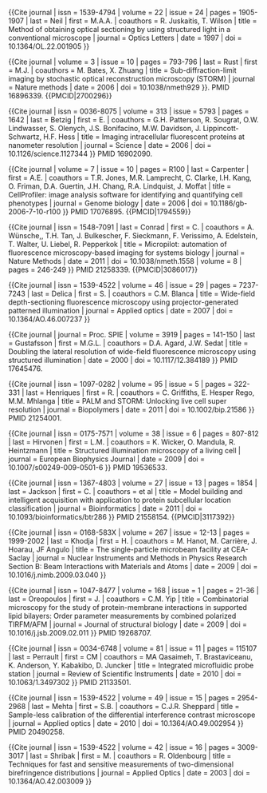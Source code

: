 {{Cite journal
| issn = 1539-4794
| volume = 22
| issue = 24
| pages = 1905-1907
| last = Neil
| first = M.A.A.
| coauthors = R. Juskaitis, T. Wilson
| title = Method of obtaining optical sectioning by using structured light in a conventional microscope
| journal = Optics Letters
| date = 1997
| doi = 10.1364/OL.22.001905
}}

{{Cite journal
| volume = 3
| issue = 10
| pages = 793-796
| last = Rust
| first = M.J.
| coauthors = M. Bates, X. Zhuang
| title = Sub-diffraction-limit imaging by stochastic optical reconstruction microscopy (STORM)
| journal = Nature methods
| date = 2006
| doi = 10.1038/nmeth929
}}. PMID 16896339. {{PMCID|2700296}}

{{Cite journal
| issn = 0036-8075
| volume = 313
| issue = 5793
| pages = 1642
| last = Betzig
| first = E.
| coauthors = G.H. Patterson, R. Sougrat, O.W. Lindwasser, S. Olenych, J.S. Bonifacino, M.W. Davidson, J. Lippincott-Schwartz, H.F. Hess
| title = Imaging intracellular fluorescent proteins at nanometer resolution
| journal = Science
| date = 2006
| doi = 10.1126/science.1127344
}} PMID 16902090.

{{Cite journal
| volume = 7
| issue = 10
| pages = R100
| last = Carpenter
| first = A.E.
| coauthors = T.R. Jones, M.R. Lamprecht, C. Clarke, I.H. Kang, O. Friman, D.A. Guertin, J.H. Chang, R.A. Lindquist, J. Moffat
| title = CellProfiler: image analysis software for identifying and quantifying cell phenotypes
| journal = Genome biology
| date = 2006
| doi = 10.1186/gb-2006-7-10-r100
}} PMID 17076895. {{PMCID|1794559}}

{{Cite journal
| issn = 1548-7091
| last = Conrad
| first = C.
| coauthors = A. Wünsche,, T.H. Tan, J. Bulkescher, F. Sieckmann, F. Verissimo, A. Edelstein, T. Walter, U. Liebel, R. Pepperkok
| title = Micropilot: automation of fluorescence microscopy-based imaging for systems biology
| journal = Nature Methods
| date = 2011
| doi = 10.1038/nmeth.1558
| volume = 8
| pages = 246-249
}} PMID 21258339. {{PMCID|3086017}}

{{Cite journal
| issn = 1539-4522
| volume = 46
| issue = 29
| pages = 7237-7243
| last = Delica
| first = S.
| coauthors = C.M. Blanca
| title = Wide-field depth-sectioning fluorescence microscopy using projector-generated patterned illumination
| journal = Applied optics
| date = 2007
| doi = 10.1364/AO.46.007237
}}

{{Cite journal
| journal = Proc. SPIE
| volume = 3919
| pages = 141-150
| last = Gustafsson
| first = M.G.L.
| coauthors = D.A. Agard, J.W. Sedat
| title = Doubling the lateral resolution of wide-field fluorescence microscopy using structured illumination
| date = 2000
| doi = 10.1117/12.384189
}} PMID 17645476.

{{Cite journal
| issn = 1097-0282
| volume = 95
| issue = 5
| pages = 322-331
| last = Henriques
| first = R.
| coauthors = C. Griffiths, E. Hesper Rego, M.M. Mhlanga
| title = PALM and STORM: Unlocking live cell super resolution
| journal = Biopolymers
| date = 2011
| doi = 10.1002/bip.21586
}} PMID 21254001.

{{Cite journal
| issn = 0175-7571
| volume = 38
| issue = 6
| pages = 807-812
| last = Hirvonen
| first = L.M.
| coauthors = K. Wicker, O. Mandula, R. Heintzmann
| title = Structured illumination microscopy of a living cell
| journal = European Biophysics Journal
| date = 2009
| doi = 10.1007/s00249-009-0501-6
}} PMID 19536533.

{{Cite journal
| issn = 1367-4803
| volume = 27
| issue = 13
| pages = 1854
| last = Jackson
| first = C.
| coauthors = et al
| title = Model building and intelligent acquisition with application to protein subcellular location classification
| journal = Bioinformatics
| date = 2011
| doi = 10.1093/bioinformatics/btr286
}} PMID 21558154. {{PMCID|3117392}}

{{Cite journal
| issn = 0168-583X
| volume = 267
| issue = 12-13
| pages = 1999-2002
| last = Khodja
| first = H.
| coauthors = M. Hanot, M. Carrière, J. Hoarau, JF Angulo
| title = The single-particle microbeam facility at CEA-Saclay
| journal = Nuclear Instruments and Methods in Physics Research Section B: Beam Interactions with Materials and Atoms
| date = 2009
| doi = 10.1016/j.nimb.2009.03.040
}}

{{Cite journal
| issn = 1047-8477
| volume = 168
| issue = 1
| pages = 21-36
| last = Oreopoulos
| first = J.
| coauthors = C.M. Yip
| title = Combinatorial microscopy for the study of protein-membrane interactions in supported lipid bilayers: Order parameter measurements by combined polarized TIRFM/AFM
| journal = Journal of structural biology
| date = 2009
| doi = 10.1016/j.jsb.2009.02.011
}} PMID 19268707.

{{Cite journal
| issn = 0034-6748
| volume = 81
| issue = 11
| pages = 115107
| last = Perrault
| first = CM
| coauthors = MA Qasaimeh, T. Brastaviceanu, K. Anderson, Y. Kabakibo, D. Juncker
| title = Integrated microfluidic probe station
| journal = Review of Scientific Instruments
| date = 2010
| doi = 10.1063/1.3497302
}} PMID 21133501.

{{Cite journal
| issn = 1539-4522
| volume = 49
| issue = 15
| pages = 2954-2968
| last = Mehta
| first = S.B.
| coauthors = C.J.R. Sheppard
| title = Sample-less calibration of the differential interference contrast microscope
| journal = Applied optics
| date = 2010
| doi = 10.1364/AO.49.002954
}} PMID 20490258.

{{Cite journal
| issn = 1539-4522
| volume = 42
| issue = 16
| pages = 3009-3017
| last = Shribak
| first = M.
| coauthors = R. Oldenbourg
| title = Techniques for fast and sensitive measurements of two-dimensional birefringence distributions
| journal = Applied Optics
| date = 2003
| doi = 10.1364/AO.42.003009
}}
